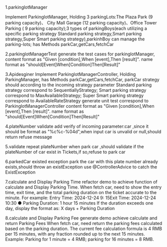 1.parkinglotManager

Implement ParkinglotManager,
Holding 3 parkingLots:The Plaza Park (9 parking capacity)、 City Mall Garage (12 parking capacity)、Office Tower Parking (
9 parking capacity);3 types of parkingBoys(each utilizing a specific parking strategy Standard parking strategy,Smart
parking strategy,Super Smart parking strategy),parkinhBoy can manage the parking-lots;
has Methods parkCar,getCars,fetchCar

2.parkinglotManagerTest
generate the test cases for parkinglotManager,
content format as "Given [condition],When [event],Then [result]".
name format as "should[Event]When[Condition]Then[Result]"

3.Apidesginer
Implement ParkinglotManagerController, Holding ParkingManager, has Methods parkCar,getCars,fetchCar, parkCar strategy
should according to the incoming strategy parameter Standard parking strategy correspond to SequentiallyStrategy; Smart
parking strategy correspond to MaxAvailableStrategy; Super Smart parking strategy correspond to AvailableRateStrategy
generate unit test correspond to ParkinglotManagerController
content format as "Given [condition],When [event],Then [result]".
name format as "should[Event]When[Condition]Then[Result]"

4.plateNumber validate
add verify of incoming parameter:car ,since it should be format as "%c%c-%04d",when input car is unvalid or
null,should return refuse message

5.validate repeat plateNumber
when park car ,should validate if the plateNumber of car exist in Tickets,if so,refuse to park car

6.parkedCar existed exception
park the car with this plate number already exists,should throw an existException
use @ControllerAdvice to catch the ExistException

7.calculate and Display Parking Time
refactor demo to achieve function of calculate and Display Parking Time. When fetch car, need to show the entry time,
exit time, and the total parking duration on the ticket accurate to the minute. For example: Entry Time: 2024-12-24 9:
15Exit Time: 2024-12-24 10:30 ● Parking Duration: 1 hour 15 minutes If the duration exceeds one day, display the format
as: X days + Parking Duration

8.calculate and Display Parking Fee
generate demo achieve calculate and return Parking Fees When fetch car, need return the parking fees calculated based on
the parking duration. The current fee calculation formula is 4 RMB per 15 minutes, with any fraction rounded up to the
next 15 minutes. Example: Parking for 1 minute = 4 RMB; parking for 16 minutes = 8 RMB.